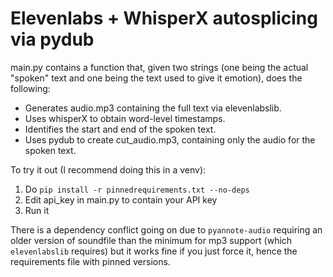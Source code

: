 # Elevenlabs + WhisperX autosplicing via pydub

main.py contains a function that, given two strings (one being the actual "spoken" text and one being the text used to give it emotion), does the following:
- Generates audio.mp3 containing the full text via elevenlabslib.
- Uses whisperX to obtain word-level timestamps.
- Identifies the start and end of the spoken text.
- Uses pydub to create cut_audio.mp3, containing only the audio for the spoken text.

To try it out (I recommend doing this in a venv):
1. Do `pip install -r pinnedrequirements.txt --no-deps`
2. Edit api_key in main.py to contain your API key
3. Run it


There is a dependency conflict going on due to `pyannote-audio` requiring an older version of soundfile than the minimum for mp3 support (which `elevenlabslib` requires) but it works fine if you just force it, hence the requirements file with pinned versions.